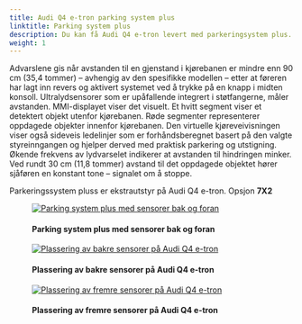 ```yaml
---
title: Audi Q4 e-tron parking system plus
linktitle: Parking system plus
description: Du kan få Audi Q4 e-tron levert med parkeringsystem plus. Parkeringssystem plus informerer føreren, visuelt og hørbart, om hindringer foran og bak kjøretøyet.
weight: 1
---
```

<!-- markdownlint-disable MD033 -->
Advarslene gis når avstanden til en gjenstand i kjørebanen er mindre enn 90 cm (35,4 tommer) – avhengig av den spesifikke modellen – etter at føreren har lagt inn revers og aktivert systemet ved å trykke på en knapp i midten konsoll. Ultralydsensorer som er upåfallende integrert i støtfangerne, måler avstanden. MMI-displayet viser det visuelt. Et hvitt segment viser et detektert objekt utenfor kjørebanen. Røde segmenter representerer oppdagede objekter innenfor kjørebanen. Den virtuelle kjøreveivisningen viser også sideveis ledelinjer som er forhåndsberegnet basert på den valgte styreinngangen og hjelper derved med praktisk parkering og utstigning. Økende frekvens av lydvarselet indikerer at avstanden til hindringen minker. Ved rundt 30 cm (11,8 tommer) avstand til det oppdagede objektet hører sjåføren en konstant tone – signalet om å stoppe.

  Parkeringssystem pluss er ekstrautstyr på Audi Q4 e-tron. Opsjon **7X2**

<figure>
    <a href="https://media.electrichasgoneaudi.net/multimedia/models/q4-e-tron/technology/drivingassistance/parkingsystemplus/parkingsystemplus.jpg">
        <img src="https://media.electrichasgoneaudi.net/multimedia/models/q4-e-tron/technology/drivingassistance/parkingsystemplus/parkingsystempluss.jpg"
        alt="Parking system plus med sensorer bak og foran" title="Parking system plus med sensorer bak og foran">
    </a>
    <figcaption><h4>Parking system plus med sensorer bak og foran</h4></figcaption>
</figure>

<figure>
    <a href="https://media.electrichasgoneaudi.net/multimedia/models/q4-e-tron/technology/drivingassistance/parkingsystemplus/sensorsrear.jpg">
        <img src="https://media.electrichasgoneaudi.net/multimedia/models/q4-e-tron/technology/drivingassistance/parkingsystemplus/sensorsrears.jpg"
        alt="Plassering av bakre sensorer på Audi Q4 e-tron" title="Plassering av bakre sensorer på Audi Q4 e-tron">
    </a>
    <figcaption><h4>Plassering av bakre sensorer på Audi Q4 e-tron</h4></figcaption>
</figure>

<figure>
    <a href="https://media.electrichasgoneaudi.net/multimedia/models/q4-e-tron/technology/drivingassistance/parkingsystemplus/frontsensors.jpg">
        <img src="https://media.electrichasgoneaudi.net/multimedia/models/q4-e-tron/technology/drivingassistance/parkingsystemplus/frontsensorss.jpg"
        alt="Plassering av fremre sensorer på Audi Q4 e-tron" title="Plassering av fremre sensorer på Audi Q4 e-tron">
    </a>
    <figcaption><h4>Plassering av fremre sensorer på Audi Q4 e-tron</h4></figcaption>
</figure>
